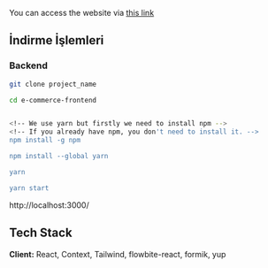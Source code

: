 You can access the website via [this link](https://e-commerce-frontend-team.vercel.app/)

## İndirme İşlemleri


### Backend

```bash 
git clone project_name
```

```bash 
cd e-commerce-frontend


<!-- We use yarn but firstly we need to install npm -->
<!-- If you already have npm, you don't need to install it. -->
npm install -g npm

npm install --global yarn

yarn

yarn start
```

http://localhost:3000/

## Tech Stack

**Client:** React, Context, Tailwind, flowbite-react, formik, yup

